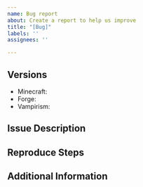 ```yaml
---
name: Bug report
about: Create a report to help us improve
title: "[Bug]"
labels: ''
assignees: ''

---
```


<!-- DO NOT DELETE THE CONTENT ON THIS PAGE. FILL OUT ENTIRELY -->

<!-- Please specify the Minecraft, Forge and Vampirism version your are using. DO NOT USE LATEST  -->
## Versions
- Minecraft:                    
- Forge:                       
- Vampirism:                                             

<!-- ISSUE DESCRIPTION - Please describe the issue in detail. -->
## Issue Description


<!-- REPRODUCE STEPS - Please describe how I can reproduce this issue below. -->
## Reproduce Steps


<!-- ADDITIONAL INFORMATION - Please post any crash reports, stacktraces, profiler reports, etc. here. -->
## Additional Information
